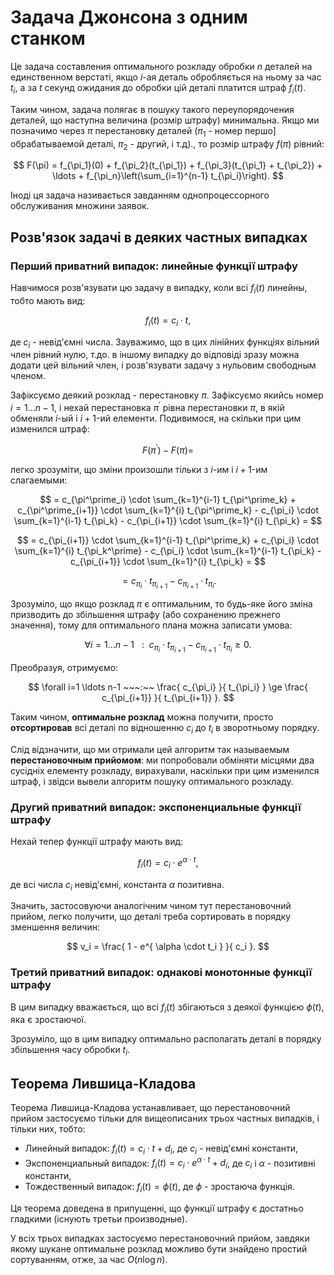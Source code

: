 # Задача Джонсона з одним станком

Це задача составления оптимального розкладу обробки $n$ деталей на единственном верстаті, якщо $i$-ая деталь обробляється на ньому за час $t_i$, а за $t$ секунд ожидания до обробки цій деталі платится штраф $f_i(t)$.

Таким чином, задача полягає в пошуку такого переупорядочения деталей, що наступна величина (розмір штрафу) минимальна. Якщо ми позначимо через $\pi$ перестановку деталей ($\pi_1$ - номер першо] обрабатываемой деталі, $\pi_2$ - другий, і т.д)., то розмір штрафу $f(\pi)$ рівний:

$$
F(\pi) = f_{\pi_1}(0) + f_{\pi_2}(t_{\pi_1}) + f_{\pi_3}(t_{\pi_1} + t_{\pi_2}) + \ldots + f_{\pi_n}\left(\sum_{i=1}^{n-1} t_{\pi_i}\right).
$$

Іноді ця задача називається завданням однопроцессорного обслуживания множини заявок.

## Розв'язок задачі в деяких частных випадках

### Перший приватний випадок: линейные функції штрафу

Навчимося розв'язувати цю задачу в випадку, коли всі $f_i(t)$ линейны, тобто мають вид:

$$
f_i(t) = c_i \cdot t,
$$

де $c_i$ - невід'ємні числа. Зауважимо, що в цих лінійних функціях вільний член рівний нулю, т.до. в іншому випадку до відповіді зразу можна додати цей вільний член, і розв'язувати задачу з нульовим свободным членом.

Зафіксуємо деякий розклад - перестановку $\pi$. Зафіксуємо якийсь номер $i=1 \ldots n-1$, і нехай перестановка $\pi^\prime$ рівна перестановки $\pi$, в якій обменяли $i$-ый і $i+1$-ий елементи. Подивимося, на скільки при цим изменился штраф:

$$
F(\pi^\prime) - F(\pi) =
$$

легко зрозуміти, що зміни произошли тільки з $i$-им і $i+1$-им слагаемыми:

$$
= c_{\pi^\prime_i} \cdot \sum_{k=1}^{i-1} t_{\pi^\prime_k} + c_{\pi^\prime_{i+1}} \cdot \sum_{k=1}^{i} t_{\pi^\prime_k} - c_{\pi_i} \cdot \sum_{k=1}^{i-1} t_{\pi_k} - c_{\pi_{i+1}} \cdot \sum_{k=1}^{i} t_{\pi_k} =
$$

$$
= c_{\pi_{i+1}} \cdot \sum_{k=1}^{i-1} t_{\pi^\prime_k} + c_{\pi_i} \cdot \sum_{k=1}^{i} t_{\pi_k^\prime} - c_{\pi_i} \cdot \sum_{k=1}^{i-1} t_{\pi_k} - c_{\pi_{i+1}} \cdot \sum_{k=1}^{i} t_{\pi_k} =
$$

$$
= c_{\pi_i} \cdot t_{\pi_{i+1}} - c_{\pi_{i+1}} \cdot t_{\pi_i}.
$$

Зрозуміло, що якщо розклад $\pi$ є оптимальним, то будь-яке його зміна призводить до збільшення штрафу (або сохранению прежнего значення), тому для оптимального плана можна записати умова:

$$
\forall i=1 \ldots n-1 ~~~:~~ c_{\pi_i} \cdot t_{\pi_{i+1}} - c_{\pi_{i+1}} \cdot t_{\pi_i} \ge 0.
$$

Преобразуя, отримуємо:

$$
\forall i=1 \ldots n-1 ~~~:~~ \frac{ c_{\pi_i} }{ t_{\pi_i} } \ge \frac{ c_{\pi_{i+1}} }{ t_{\pi_{i+1}} }.
$$

Таким чином, **оптимальне розклад** можна получити, просто **отсортировав** всі деталі по відношенню $c_i$ до $t_i$ в зворотньому порядку.

Слід відзначити, що ми отримали цей алгоритм так называемым **перестановочным прийомом**: ми попробовали обміняти місцями два сусідніх елементу розкладу, вирахували, наскільки при цим изменился штраф, і звідси вывели алгоритм пошуку оптимального розкладу.

### Другий приватний випадок: экспоненциальные функції штрафу

Нехай тепер функції штрафу мають вид:

$$
f_i(t) = c_i \cdot e^{\alpha \cdot t},
$$

де всі числа $c_i$ невід'ємні, константа $\alpha$ позитивна.

Значить, застосовуючи аналогічним чином тут перестановочний прийом, легко получити, що деталі треба сортировать в порядку зменшення величин:

$$
v_i = \frac{ 1 - e^{ \alpha \cdot t_i } }{ c_i }.
$$

### Третий приватний випадок: однакові монотонные функції штрафу

В цим випадку вважається, що всі $f_i(t)$ збігаються з деякої функцією $\phi(t)$, яка є зростаючої.

Зрозуміло, що в цим випадку оптимально располагать деталі в порядку збільшення часу обробки $t_i$.

## Теорема Лившица-Кладова

Теорема Лившица-Кладова устанавливает, що перестановочний прийом застосуємо тільки для вищеописаних трьох частных випадків, і тільки них, тобто:

* Линейный випадок: $f_i(t) = c_i \cdot t + d_i$, де $c_i$ - невід'ємні константи,
* Экспоненциальный випадок: $f_i(t) = c_i \cdot e^{\alpha \cdot t} + d_i$, де $c_i$ і $\alpha$ - позитивні константи,
* Тождественный випадок: $f_i(t) = \phi(t)$, де $\phi$ - зростаюча функція.

Ця теорема доведена в припущенні, що функції штрафу є достатньо гладкими (існують третьи производные).

У всіх трьох випадках застосуємо перестановочний прийом, завдяки якому шукане оптимальне розклад можливо бути знайдено простий сортуванням, отже, за час $O(n \log n)$.
